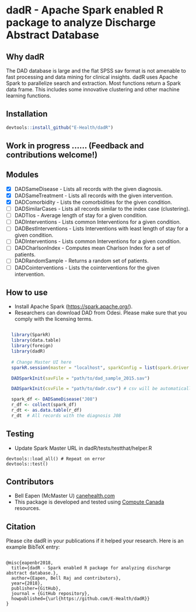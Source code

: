 # dadR - Apache Spark enabled R package to analyze Discharge Abstract Database

## Why dadR

The DAD database is large and the flat SPSS sav format is not amenable to fast processing and data mining for clinical insights. dadR uses Apache Spark to parallelize search and extraction. Most functions return a Spark data frame. This includes some innovative clustering and other machine learning functions.

## Installation 

``` r
devtools::install_github("E-Health/dadR")

```

## Work in progress ...... (Feedback and contributions welcome!)

## Modules
* [x] DADSameDisease - Lists all records with the given diagnosis.
* [x] DADSameTreatment - Lists all records with the given intervention.
* [x] DADComorbidity - Lists the comorbidities for the given condition.
* [ ] DADSimilarCases - Lists all records similar to the index case (clustering).
* [ ] DADTlos - Average length of stay for a given condition.
* [ ] DADInterventions - Lists common Interventions for a given condition.
* [ ] DADBestInterventions - Lists Interventions with least length of stay for a given condition.
* [ ] DADInterventions - Lists common Interventions for a given condition.
* [ ] DADCharlsonIndex - Computes mean Charlson Index for a set of patients.
* [ ] DADRandomSample - Returns a random set of patients.
* [ ] DADCointerventions - Lists the cointerventions for the given intervention.

## How to use

* Install Apache Spark (https://spark.apache.org/). 
* Researchers can download DAD from Odesi. Please make sure that you comply with the licensing terms.

``` r

  library(SparkR)
  library(data.table)
  library(foreign)
  library(dadR)
  
  # Change Master UI here
  sparkR.session(master = "localhost", sparkConfig = list(spark.driver.memory = "3g", spark.executor.memory = "3g"))

  DADSparkInit(savFile = "path/to/dad_sample_2015.sav")

  DADSparkInit(csvFile = "path/to/dadr.csv") # csv will be automatically created the first time

  spark_df <- DADSameDisease("J08")
  r_df <- collect(spark_df)
  r_dt <- as.data.table(r_df)
  r_dt  # All records with the diagnosis J08

```

## Testing

* Update Spark Master URL in dadR/tests/testthat/helper.R

```
devtools::load_all() # Repeat on error
devtools::test()

```

## Contributors

* Bell Eapen (McMaster U) [canehealth.com](http://canehealth.com)
* This package is developed and tested using [Compute Canada](http://www.computecanada.ca) resources.

## Citation

Please cite dadR in your publications if it helped your research. Here is an example BibTeX entry:

```

@misc{eapenbr2018,
  title={dadR - Spark enabled R package for analyzing discharge abstract database.},
  author={Eapen, Bell Raj and contributors},
  year={2018},
  publisher={GitHub},
  journal = {GitHub repository},
  howpublished={\url{https://github.com/E-Health/dadR}}
}

```
